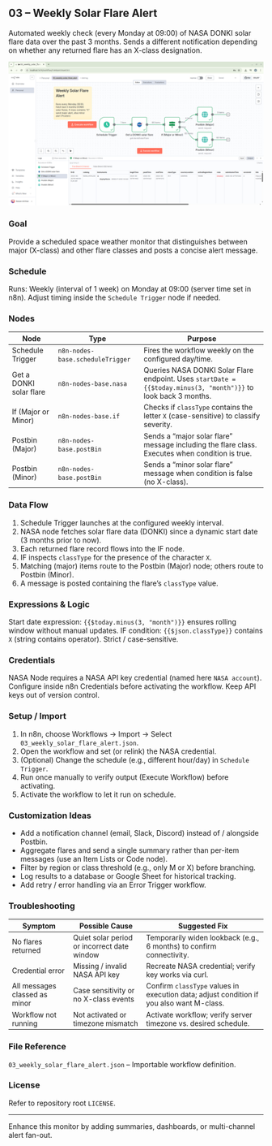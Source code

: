 ## 03 – Weekly Solar Flare Alert

Automated weekly check (every Monday at 09:00) of NASA DONKI solar flare data over the past 3 months. Sends a different notification depending on whether any returned flare has an X-class designation.

![Workflow Overview](./static/workflow.png)

### Goal

Provide a scheduled space weather monitor that distinguishes between major (X-class) and other flare classes and posts a concise alert message.

### Schedule

Runs: Weekly (interval of 1 week) on Monday at 09:00 (server time set in n8n). Adjust timing inside the `Schedule Trigger` node if needed.

### Nodes

| Node                    | Type                             | Purpose                                                                                                         |
| ----------------------- | -------------------------------- | --------------------------------------------------------------------------------------------------------------- |
| Schedule Trigger        | `n8n-nodes-base.scheduleTrigger` | Fires the workflow weekly on the configured day/time.                                                           |
| Get a DONKI solar flare | `n8n-nodes-base.nasa`            | Queries NASA DONKI Solar Flare endpoint. Uses `startDate = {{$today.minus(3, "month")}}` to look back 3 months. |
| If (Major or Minor)     | `n8n-nodes-base.if`              | Checks if `classType` contains the letter `X` (case-sensitive) to classify severity.                            |
| Postbin (Major)         | `n8n-nodes-base.postBin`         | Sends a “major solar flare” message including the flare class. Executes when condition is true.                 |
| Postbin (Minor)         | `n8n-nodes-base.postBin`         | Sends a “minor solar flare” message when condition is false (no X-class).                                       |

### Data Flow

1. Schedule Trigger launches at the configured weekly interval.
2. NASA node fetches solar flare data (DONKI) since a dynamic start date (3 months prior to now).
3. Each returned flare record flows into the IF node.
4. IF inspects `classType` for the presence of the character `X`.
5. Matching (major) items route to the Postbin (Major) node; others route to Postbin (Minor).
6. A message is posted containing the flare’s `classType` value.

### Expressions & Logic

Start date expression: `{{$today.minus(3, "month")}}` ensures rolling window without manual updates.
IF condition: `{{$json.classType}}` contains `X` (string contains operator). Strict / case-sensitive.

### Credentials

NASA Node requires a NASA API key credential (named here `NASA account`). Configure inside n8n Credentials before activating the workflow. Keep API keys out of version control.

### Setup / Import

1. In n8n, choose Workflows → Import → Select `03_weekly_solar_flare_alert.json`.
2. Open the workflow and set (or relink) the NASA credential.
3. (Optional) Change the schedule (e.g., different hour/day) in `Schedule Trigger`.
4. Run once manually to verify output (Execute Workflow) before activating.
5. Activate the workflow to let it run on schedule.

### Customization Ideas

- Add a notification channel (email, Slack, Discord) instead of / alongside Postbin.
- Aggregate flares and send a single summary rather than per-item messages (use an Item Lists or Code node).
- Filter by region or class threshold (e.g., only M or X) before branching.
- Log results to a database or Google Sheet for historical tracking.
- Add retry / error handling via an Error Trigger workflow.

### Troubleshooting

| Symptom                       | Possible Cause                              | Suggested Fix                                                                            |
| ----------------------------- | ------------------------------------------- | ---------------------------------------------------------------------------------------- |
| No flares returned            | Quiet solar period or incorrect date window | Temporarily widen lookback (e.g., 6 months) to confirm connectivity.                     |
| Credential error              | Missing / invalid NASA API key              | Recreate NASA credential; verify key works via curl.                                     |
| All messages classed as minor | Case sensitivity or no X-class events       | Confirm `classType` values in execution data; adjust condition if you also want M-class. |
| Workflow not running          | Not activated or timezone mismatch          | Activate workflow; verify server timezone vs. desired schedule.                          |

### File Reference

`03_weekly_solar_flare_alert.json` – Importable workflow definition.

### License

Refer to repository root `LICENSE`.

---

Enhance this monitor by adding summaries, dashboards, or multi-channel alert fan-out.

